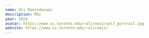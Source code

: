```yaml
---
name: Ali Raeisdanaei
description: MSc
year: 2024
avatar: https://www.cs.toronto.edu/~aliraeis/self_portrait.jpg
website: https://www.cs.toronto.edu/~aliraeis/
---
```

